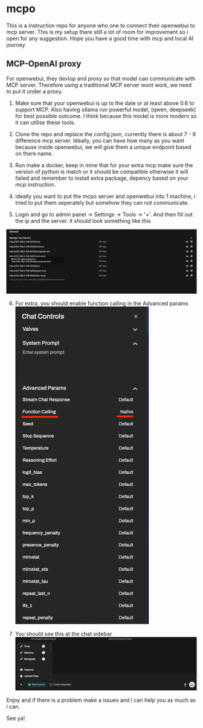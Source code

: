 # mcpo
This is a instruction repo for anyone who one to connect their openwebui to mcp server. This is my setup there still a lot of room for improvement so i open for any suggestion. Hope you have a good time with mcp and local AI journey

## MCP-OpenAI proxy
For openwebui, they devlop and proxy so that model can communicate with MCP server. Therefore using a traditional MCP server wont work, we need to put it under a proxy. 

1. Make sure that your openwebui is up to the date or at least above 0.6 to support MCP. Also having ollama run powerful model, (qwen, deepseek) for best possible outcome. I think because this model is more modern so it can utilise these tools.

2. Clone the repo and replace the config.json, currently there is about 7 - 8 difference mcp server. Ideally, you can have how many as you want because inside openwebui, we will give them a unique endpoint based on there name. 

3. Run make a docker, keep in mine that for your extra mcp make sure the version of python is match or it should be compatible otherwise it will failed and remember to install extra package, depency based on your mcp instruction.

4. ideally you want to put the mcpo server and openwebui into 1 machine, i tried to put them seperately but somehow they can not communicate.

5. Login and go to admin panel -> Settings -> Tools -> '+'. And then fill out the ip and the server. it should look something like this

![GoodSettings](CompleteSetup.png)


6. For extra, you should enable function calling in the Advanced params
![Function Calling](FunctionCalling.png)

7. You should see this at the chat sidebar
![Tool](Tool.png)


Enjoy and if there is a problem make a issues and i can help you as much as i can.

See ya!
